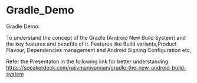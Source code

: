 Gradle_Demo
===========

Gradle Demo: 

To understand  the concept of the Gradle (Android New Build System) and the key features and benefits of it.
Features like Build variants,Product Flavour, Dependencies management and Android Signing Configuration etc,

Refer the Presentaton in the following link for better understanding:
https://speakerdeck.com/rajivmanivannan/gradle-the-new-android-build-system





